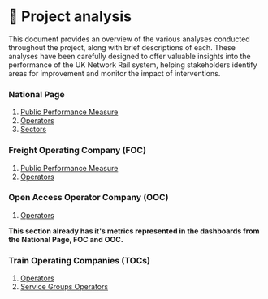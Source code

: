 # 🚆 Project analysis
This document provides an overview of the various analyses conducted throughout the project, along with brief descriptions of each. These analyses have been carefully designed to offer valuable insights into the performance of the UK Network Rail system, helping stakeholders identify areas for improvement and monitor the impact of interventions.


### National Page
1. [Public Performance Measure](topics_analysis/rtppmdata.nationalpage.nationalppm.md)
2. [Operators](topics_analysis/rtppmdata.nationalpage.operator.md)
3. [Sectors](topics_analysis/rtppmdata.nationalpage.sector.md)

### Freight Operating Company (FOC)
1. [Public Performance Measure](topics_analysis/rtppmdata.focpage.nationalppm.md)
2. [Operators](topics_analysis/rtppmdata.focpage.operator.md)

### Open Access Operator Company (OOC)
1. [Operators](topics_analysis/rtppmdata.oocpage.operator.md)



**This section already has it's metrics represented in the dashboards from the National Page, FOC and OOC.**

### Train Operating Companies (TOCs)
1. [Operators](topics_analysis/rtppmdata.operatorpage.operators.md)
2. [Service Groups Operators](topics_analysis/rtppmdata.operatorpage.servicegroups.md)

